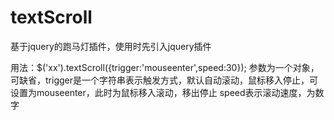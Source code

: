 # textScroll

基于jquery的跑马灯插件，使用时先引入jquery插件

用法：$('xx').textScroll({trigger:'mouseenter',speed:30});
参数为一个对象，可缺省，trigger是一个字符串表示触发方式，默认自动滚动，鼠标移入停止，可设置为mouseenter，此时为鼠标移入滚动，移出停止
speed表示滚动速度，为数字
